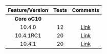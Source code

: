 | Feature/Version | Tests | Comments | 
| :-------------: | :---: | :-------:|
|**Core oC10**|||||
| 10.4.0 | 12 | [Link](https://github.com/owncloud/enterprise/issues/3722#issuecomment-589059774) |
| 10.4.1RC1 | 20 | [Link](https://github.com/owncloud/enterprise/issues/3928#issuecomment-609704875) |
| 10.4.1   | 20 | [Link](https://github.com/owncloud/enterprise/issues/3928#issuecomment-609704875) |